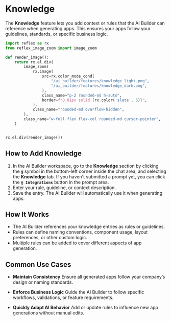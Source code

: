 # Knowledge

The **Knowledge** feature lets you add context or rules that the AI Builder can reference when generating apps. This ensures your apps follow your guidelines, standards, or specific business logic.

```python exec
import reflex as rx
from reflex_image_zoom import image_zoom

def render_image():
    return rx.el.div(
        image_zoom(
            rx.image(
                src=rx.color_mode_cond(
                    "/ai_builder/features/knowledge_light.png",
                    "/ai_builder/features/knowledge_dark.png",
                ),
                class_name="p-2 rounded-md h-auto",
                border=f"0.81px solid {rx.color('slate', 5)}",
            ),
            class_name="rounded-md overflow-hidden",
        ),
        class_name="w-full flex flex-col rounded-md cursor-pointer",
    )
```

```python eval

rx.el.div(render_image())

```

## How to Add Knowledge

1. In the AI Builder workspace, go to the **Knowledge** section by clicking the **`@`** symbol in the bottom-left corner inside the chat area, and selecting the **Knowledge** tab. If you haven't submitted a prompt yet, you can click the **`@ Integrations`** button in the prompt area.
2. Enter your rule, guideline, or context description.
3. Save the entry. The AI Builder will automatically use it when generating apps.

## How It Works

- The AI Builder references your knowledge entries as rules or guidelines.
- Rules can define naming conventions, component usage, layout preferences, or other custom logic.
- Multiple rules can be added to cover different aspects of app generation.

## Common Use Cases

- **Maintain Consistency**
  Ensure all generated apps follow your company’s design or naming standards.

- **Enforce Business Logic**
  Guide the AI Builder to follow specific workflows, validations, or feature requirements.

- **Quickly Adapt AI Behavior**
  Add or update rules to influence new app generations without manual edits.
